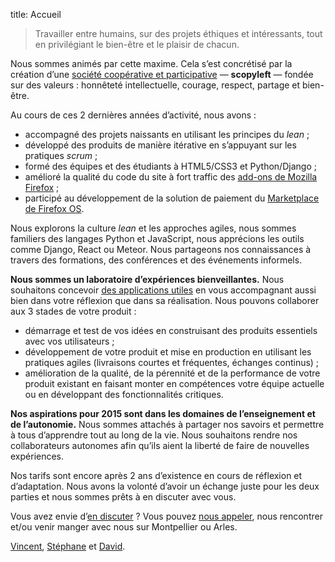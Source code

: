 title: Accueil

> Travailler entre humains, sur des projets éthiques et intéressants, tout en privilégiant le bien-être et le plaisir de chacun.

Nous sommes animés par cette maxime. Cela s’est concrétisé par la création d’une [société coopérative et participative](https://fr.wikipedia.org/wiki/Soci%C3%A9t%C3%A9_coop%C3%A9rative_et_participative) — **scopyleft** — fondée sur des valeurs : honnêteté intellectuelle, courage, respect, partage et bien-être.

Au cours de ces 2 dernières années d’activité, nous avons :

* accompagné des projets naissants en utilisant les principes du *lean* ;
* développé des produits de manière itérative en s’appuyant sur les pratiques *scrum* ;
* formé des équipes et des étudiants à HTML5/CSS3 et Python/Django ;
* amélioré la qualité du code du site à fort traffic des [add-ons de Mozilla Firefox](https://addons.mozilla.org/) ;
* participé au développement de la solution de paiement du [Marketplace de Firefox OS](https://marketplace.firefox.com/).

Nous explorons la culture *lean* et les approches agiles, nous sommes familiers des langages Python et JavaScript, nous apprécions les outils comme Django, React ou Meteor. Nous partageons nos connaissances à travers des formations, des conférences et des événements informels.

**Nous sommes un laboratoire d’expériences bienveillantes.** Nous souhaitons concevoir [des applications utiles](/projets/) en vous accompagnant aussi bien dans votre réflexion que dans sa réalisation. Nous pouvons collaborer aux 3 stades de votre produit :

* démarrage et test de vos idées en construisant des produits essentiels avec vos utilisateurs ;
* développement de votre produit et mise en production en utilisant les pratiques agiles (livraisons courtes et fréquentes, échanges continus) ;
* amélioration de la qualité, de la pérennité et de la performance de votre produit existant en faisant monter en compétences votre équipe actuelle ou en développant des fonctionnalités critiques.

**Nos aspirations pour 2015 sont dans les domaines de l’enseignement et de l’autonomie.** Nous sommes attachés à partager nos savoirs et permettre à tous d’apprendre tout au long de la vie. Nous souhaitons rendre nos collaborateurs autonomes afin qu’ils aient la liberté de faire de nouvelles expériences.

Nos tarifs sont encore après 2 ans d’existence en cours de réflexion et d’adaptation. Nous avons la volonté d’avoir un échange juste pour les deux parties et nous sommes prêts à en discuter avec vous.

Vous avez envie d’<a href="m&#x61;ilto:bonjour%40scopyleft&#46;fr">en discuter</a> ? Vous pouvez <a href="tel:+33611782563">nous appeler</a>, nous rencontrer et/ou venir manger avec nous sur Montpellier ou Arles.

<span class="signature"><a href="http://vinyll.github.com/">Vincent</a>, <a href="m&#x61;ilto:stephane.langlois%40scopyleft&#46;fr">Stéphane</a> et <a href="https://larlet.fr/david/">David</a>.</span>
